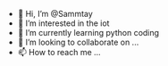 - 👋 Hi, I’m @Sammtay
- 👀 I’m interested in the iot
- 🌱 I’m currently learning python coding
- 💞️ I’m looking to collaborate on ...
- 📫 How to reach me ...

<!---
Sammtay/Sammtay is a ✨ special ✨ repository because its `README.md` (this file) appears on your GitHub profile.
You can click the Preview link to take a look at your changes.
--->
